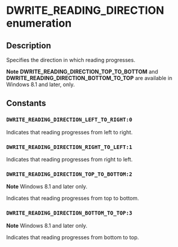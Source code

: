 # DWRITE_READING_DIRECTION enumeration

## Description

Specifies the direction in which reading progresses.

**Note** **DWRITE_READING_DIRECTION_TOP_TO_BOTTOM** and **DWRITE_READING_DIRECTION_BOTTOM_TO_TOP** are available in Windows 8.1 and later, only.

## Constants

### `DWRITE_READING_DIRECTION_LEFT_TO_RIGHT:0`

Indicates that reading progresses from left to right.

### `DWRITE_READING_DIRECTION_RIGHT_TO_LEFT:1`

Indicates that reading progresses from right to left.

### `DWRITE_READING_DIRECTION_TOP_TO_BOTTOM:2`

**Note** Windows 8.1 and later only.

Indicates that reading progresses from top to bottom.

### `DWRITE_READING_DIRECTION_BOTTOM_TO_TOP:3`

**Note** Windows 8.1 and later only.

Indicates that reading progresses from bottom to top.